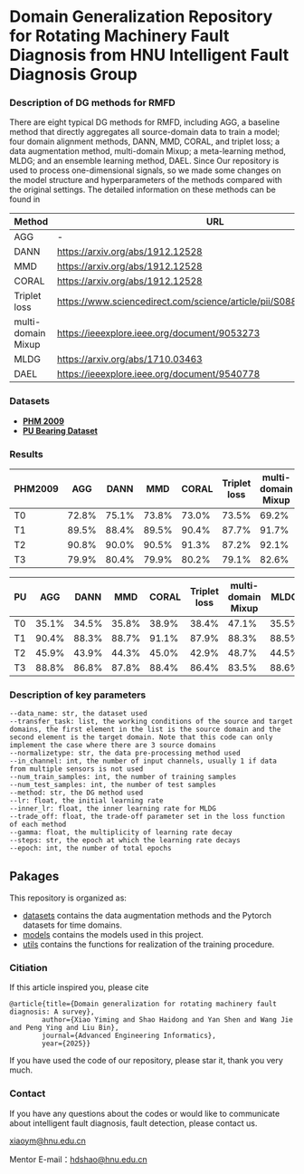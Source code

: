 # Domain Generalization Repository for Rotating Machinery Fault Diagnosis from HNU Intelligent Fault Diagnosis Group
### Description of DG methods for RMFD
There are eight typical DG methods for RMFD, including AGG, a baseline method that directly aggregates all source-domain data to train a model; four domain alignment methods, DANN, MMD, CORAL, and triplet loss; a data augmentation method, multi-domain Mixup; a meta-learning method, MLDG; and an ensemble learning method, DAEL. Since Our repository is used to process one-dimensional signals, so we made some changes on the model structure and hyperparameters of the methods compared with the original settings. The detailed information on these methods can be found in

|Method              |URL
|------------------- |-------------------------------------------------------------------|
|AGG                 |-
|DANN                |https://arxiv.org/abs/1912.12528                                   |
|MMD                 |https://arxiv.org/abs/1912.12528                                   |
|CORAL               |https://arxiv.org/abs/1912.12528                                   |
|Triplet loss        |https://www.sciencedirect.com/science/article/pii/S0888327022001686|
|multi-domain Mixup  |https://ieeexplore.ieee.org/document/9053273                       |
|MLDG                |https://arxiv.org/abs/1710.03463                                   |
|DAEL                |https://ieeexplore.ieee.org/document/9540778                       |

### Datasets

- **[PHM 2009](https://www.phmsociety.org/competition/PHM/09/apparatus)**
- **[PU Bearing Dataset](https://mb.uni-paderborn.de/kat/forschung/datacenter/bearing-datacenter/)**

### Results

|PHM2009|AGG  |DANN |MMD  |CORAL|Triplet loss|multi-domain Mixup|MLDG |DAEL |
|-------|-----|-----|-----|-----|------------|------------------|-----|-----|
|T0     |72.8%|75.1%|73.8%|73.0%|73.5%       |69.2%             |73.4%|59.9%|
|T1     |89.5%|88.4%|89.5%|90.4%|87.7%       |91.7%             |90.0%|92.2%|
|T2     |90.8%|90.0%|90.5%|91.3%|87.2%       |92.1%             |91.1%|92.3%|
|T3     |79.9%|80.4%|79.9%|80.2%|79.1%       |82.6%             |79.3%|68.1%|

|PU     |AGG  |DANN |MMD  |CORAL|Triplet loss|multi-domain Mixup|MLDG |DAEL |
|-------|-----|-----|-----|-----|------------|------------------|-----|-----|
|T0     |35.1%|34.5%|35.8%|38.9%|38.4%       |47.1%             |35.5%|36.2%|
|T1     |90.4%|88.3%|88.7%|91.1%|87.9%       |88.3%             |88.5%|80.0%|
|T2     |45.9%|43.9%|44.3%|45.0%|42.9%       |48.7%             |44.5%|35.3%|
|T3     |88.8%|86.8%|87.8%|88.4%|86.4%       |83.5%             |88.6%|73.5%|

### Description of key parameters

```
--data_name: str, the dataset used
--transfer_task: list, the working conditions of the source and target domains, the first element in the list is the source domain and the second element is the target domain. Note that this code can only implement the case where there are 3 source domains
--normalizetype: str, the data pre-processing method used
--in_channel: int, the number of input channels, usually 1 if data from multiple sensors is not used
--num_train_samples: int, the number of training samples
--num_test_samples: int, the number of test samples
--method: str, the DG method used
--lr: float, the initial learning rate
--inner_lr: float, the inner learning rate for MLDG
--trade_off: float, the trade-off parameter set in the loss function of each method
--gamma: float, the multiplicity of learning rate decay
--steps: str, the epoch at which the learning rate decays
--epoch: int, the number of total epochs
```

## Pakages

This repository is organized as:
- [datasets](https://github.com/ZhaoZhibin/DL-based-Intelligent-Diagnosis-Benchmark/tree/master/datasets) contains the data augmentation methods and the Pytorch datasets for time domains.
- [models](https://github.com/ZhaoZhibin/DL-based-Intelligent-Diagnosis-Benchmark/tree/master/models) contains the models used in this project.
- [utils](https://github.com/ZhaoZhibin/DL-based-Intelligent-Diagnosis-Benchmark/tree/master/utils) contains the functions for realization of the training procedure.

### Citiation

If this article inspired you, please cite

```
@article{title={Domain generalization for rotating machinery fault diagnosis: A survey},
        author={Xiao Yiming and Shao Haidong and Yan Shen and Wang Jie and Peng Ying and Liu Bin},
        journal={Advanced Engineering Informatics},
        year={2025}}
```

If you have used the code of our repository, please star it, thank you very much.

### Contact

If you have any questions about the codes or would like to communicate about intelligent fault diagnosis, fault detection, please contact us.

xiaoym@hnu.edu.cn

Mentor E-mail：hdshao@hnu.edu.cn
